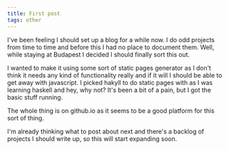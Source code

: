 ```yaml
---
title: First post
tags: other
---
```


I've been feeling I should set up a blog for a while now. I do odd projects
from time to time and before this I had no place to document them. Well, while
staying at Budapest I decided I should finally sort this out.

I wanted to make it using some sort of static pages generator as I don't think
it needs any kind of functionality really and if it will I should be able to
get away with javascript.  I picked hakyll to do static pages with as I was
learning haskell and hey, why not? It's been a bit of a pain, but I got the
basic stuff running. 

The whole thing is on github.io as it seems to be a good platform for this sort
of thing.

I'm already thinking what to post about next and there's a backlog of projects
I should write up, so this will start expanding soon.

